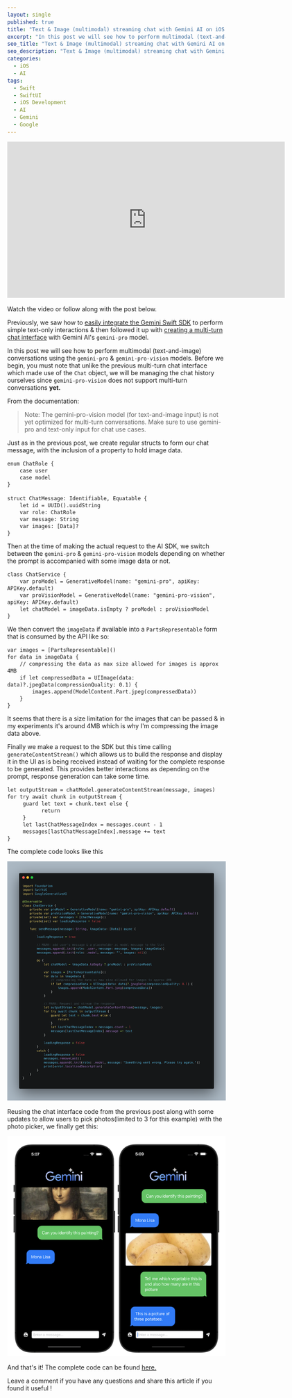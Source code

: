 ```yaml
---
layout: single
published: true
title: "Text & Image (multimodal) streaming chat with Gemini AI on iOS with SwiftUI"
excerpt: "In this post we will see how to perform multimodal (text-and-image) conversations using the `gemini-pro` & `gemini-pro-vision` models."
seo_title: "Text & Image (multimodal) streaming chat with Gemini AI on iOS with SwiftUI"
seo_description: "Text & Image (multimodal) streaming chat with Gemini AI on iOS with SwiftUI"
categories:
  - iOS
  - AI
tags:
  - Swift
  - SwiftUI
  - iOS Development
  - AI
  - Gemini
  - Google
---
```

<!--![image](/assets/images/post12/multimodal-chat-thumbnail.png)-->

<iframe width="640" height="360" src="https://www.youtube-nocookie.com/embed/4SeW1x4m6Gc?controls=0" frameborder="0" allowfullscreen></iframe>

Watch the video or follow along with the post below.

<!--[<img src="https://img.youtube.com/vi/4SeW1x4m6Gc/hqdefault.jpg" width="600" height="350"
/>](https://www.youtube.com/embed/4SeW1x4m6Gc)-->

Previously, we saw how to [easily integrate the Gemini Swift SDK](https://www.anupdsouza.com/ios/ai/getting-started-with-gemini/) to perform simple text-only interactions & then followed it up with [creating a multi-turn chat interface](https://www.anupdsouza.com/ios/ai/chat-with-gemini/) with Gemini AI's `gemini-pro` model.

In this post we will see how to perform multimodal (text-and-image) conversations using the `gemini-pro` & `gemini-pro-vision` models. 
Before we begin, you must note that unlike the previous multi-turn chat interface which made use of the `Chat` object, we will be managing the chat history ourselves since `gemini-pro-vision` does not support multi-turn conversations **yet.**

From the documentation:

> Note: The gemini-pro-vision model (for text-and-image input) is not yet optimized for multi-turn conversations. Make sure to use gemini-pro and text-only input for chat use cases.

Just as in the previous post, we create regular structs to form our chat message, with the inclusion of a property to hold image data.
```
enum ChatRole {
    case user
    case model
}

struct ChatMessage: Identifiable, Equatable {
    let id = UUID().uuidString
    var role: ChatRole
    var message: String
    var images: [Data]?
}
```
Then at the time of making the actual request to the AI SDK, we switch between the `gemini-pro` & `gemini-pro-vision` models depending on whether the prompt is accompanied with some image data or not.
```
class ChatService {
    var proModel = GenerativeModel(name: "gemini-pro", apiKey: APIKey.default)
    var proVisionModel = GenerativeModel(name: "gemini-pro-vision", apiKey: APIKey.default)
    let chatModel = imageData.isEmpty ? proModel : proVisionModel
}
```
We then convert the `imageData` if available into a `PartsRepresentable` form that is consumed by the API like so:
```
var images = [PartsRepresentable]()
for data in imageData {
	// compressing the data as max size allowed for images is approx 4MB
	if let compressedData = UIImage(data: data)?.jpegData(compressionQuality: 0.1) {
		images.append(ModelContent.Part.jpeg(compressedData))
	}
}
```
It seems that there is a size limitation for the images that can be passed & in my experiments it's around 4MB which is why I'm compressing the image data above.

Finally we make a request to the SDK but this time calling `generateContentStream()` which allows us to build the response and display it in the UI as is being received instead of waiting for the complete response to be generated. This provides better interactions as depending on the prompt, response generation can take some time.

```
let outputStream = chatModel.generateContentStream(message, images)
for try await chunk in outputStream {
     guard let text = chunk.text else {
           return
     }
     let lastChatMessageIndex = messages.count - 1
     messages[lastChatMessageIndex].message += text
}
```

The complete code looks like this

![image](/assets/images/post12/multimodal-chat-code.png)

Reusing the chat interface code from the previous post along with some updates to allow users to pick photos(limited to 3 for this example) with the photo picker, we finally get this:


![image](/assets/images/post12/multimodal-chat.png)


And that's it! The complete code can be found [here.](https://github.com/anupdsouza/ios-gemini-chat/tree/multimodal)


Leave a comment if you have any questions and share this article if you found it useful  !
